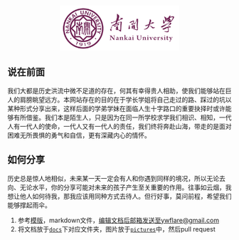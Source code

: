 <div align=center><img src="static/img/nku.png" height = "100"/>

<div align=left>

## 说在前面

我们大都是历史洪流中微不足道的存在，何其有幸得贵人相助，使我们能够站在巨人的肩膀眺望远方。本网站存在的目的在于学长学姐将自己走过的路、踩过的坑以某种形式分享出来，这样后面的学弟学妹在面临人生十字路口的重要抉择时或许能够有所借鉴。我们本是陌生人，只是因为在同一所学校求学我们相识、相知，一代人有一代人的使命，一代人又有一代人的责任，我们终将奔赴山海，带走的是面对困难无所畏惧的勇气和自信，更有深藏内心的情怀。

## 如何分享

历史总是惊人地相似，未来某一天一定会有人和你遇到同样的境况，所以无论去向、无论水平，你的分享可能对未来的孩子产生至关重要的作用。往事如云烟，我想让他人如何待我，那我应该用同种方式去待人。但行好事，莫问前程，希望我们能够撑起雨伞。

1. 参考[模版](https://github.com/FlareNKU/GloryPath/tree/main/src/template/19-name-destination.md)，markdown文件，编辑文档后邮箱发送至ywflare@gmail.com
2. 将文档放于[`docs`](https://github.com/FlareNKU/GloryPath/tree/main/docs)下对应文件夹，图片放于[`pictures`](https://github.com/FlareNKU/GloryPath/tree/main/docs/pictures)中，然后pull request
